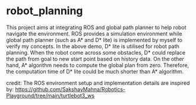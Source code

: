 # robot_planning




This project aims at integrating ROS and global path planner to help robot navigate the environment. ROS provides a simulation environment while global path planner (such as A* and D* lite) is implemented by myself to verify my concepts. In the above demo, D* lite is utilised for robot path planning. When the robot come across some obstacles, D* could replace the path from goal to new start point based on history data. On the other hand, A* algorithm needs to compute the global plan from zero. Therefore, the computation time of D* lite could be much shorter than A* algorithm. 

credit: The ROS environment setup and implementation details are inspired by: https://github.com/SakshayMahna/Robotics-Playground/tree/main/turtlebot3_ws



